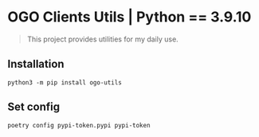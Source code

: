 # OGO Clients Utils | Python == 3.9.10

> This project provides utilities for my daily use.

## Installation

```shell
python3 -m pip install ogo-utils
```

## Set config
```shell
poetry config pypi-token.pypi pypi-token
```